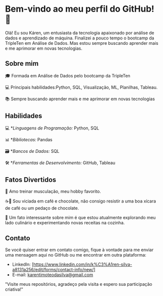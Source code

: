  # Bem-vindo ao meu perfil do GitHub! 👋

Olá! Eu sou Káren, um entusiasta da tecnologia apaixonado por análise de dados e aprendizado de máquina. Finalizei a pouco tempo o bootcamp da TripleTen em Análise de Dados. Mas estou sempre buscando aprender mais e me aprimorar em novas tecnologias.


## Sobre mim
 🎓 Formada em Análise de Dados pelo bootcamp da TripleTen 
 
 💻 Principais habilidades:Python, SQL, Visualização, ML, Planilhas, Tableau.
 
 📚 Sempre buscando aprender mais e me aprimorar em novas tecnologias

 

## Habilidades
 💻 **Linguagens de Programação:* Python, SQL
 
 📊 **Bibliotecas:* Pandas
 
 🗃️ **Bancos de Dados:* SQL
 
 🛠️ **Ferramentas de Desenvolvimento:* GitHub, Tableau



## Fatos Divertidos
 💪 Amo treinar musculação, meu hobby favorito.
 
 ☕️🍫 Sou viciada em café e chocolate, não consigo resistir a uma boa xícara de café ou um pedaço de chocolate.
 
 🍳 Um fato interessante sobre mim é que estou atualmente explorando meu lado culinário e experimentando novas receitas na cozinha.



## Contato
Se você quiser entrar em contato comigo, fique à vontade para me enviar uma mensagem aqui no GitHub ou me encontrar em outra plataforma:

- LinkedIn: [https://www.linkedin.com/in/k%C3%A1ren-silva-a8131a256/edit/forms/contact-info/new/]
- E-mail: karentimoteodasilva@gmail.com

"Visite meus repositórios, agradeço pela visita e espero sua participação criativa!"
